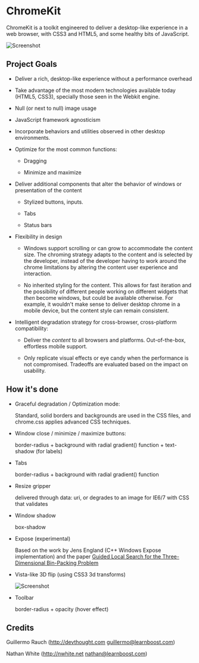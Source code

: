ChromeKit
=========

ChromeKit is a toolkit engineered to deliver a desktop-like experience in a web browser, with CSS3 and HTML5, and some healthy bits of JavaScript.

![Screenshot](http://cl.ly/1Rqs/content)

Project Goals
-------------

* Deliver a rich, desktop-like experience without a performance overhead

* Take advantage of the most modern technologies available today (HTML5, CSS3), specially those seen in the Webkit engine.

* Null (or next to null) image usage

* JavaScript framework agnosticism

* Incorporate behaviors and utilities observed in other desktop environments. 

* Optimize for the most common functions:

	- Dragging 

	- Minimize and maximize

* Deliver additional components that alter the behavior of windows or presentation of the content
  
	- Stylized buttons, inputs.

	- Tabs

	- Status bars

* Flexibility in design

	- Windows support scrolling or can grow to accommodate the content size. The chroming strategy adapts to the content and is selected by the developer, instead of the developer having to work around the chrome limitations by altering the content user experience and interaction.

	- No inherited styling for the content. This allows for fast iteration and the possibility of different people working on different widgets that *then* become windows, but could be available otherwise. For example, it wouldn't make sense to deliver desktop chrome in a mobile device, but the content style can remain consistent.

* Intelligent degradation strategy for cross-browser, cross-platform compatibility:

	- Deliver the _content_ to all browsers and platforms. Out-of-the-box, effortless mobile support.

	- Only replicate visual effects or eye candy when the performance is not compromised. Tradeoffs are evaluated based on the impact on usability.
	
How it's done
-------------

- Graceful degradation / Optimization mode: 

	Standard, solid borders and backgrounds are used in the CSS files, and chrome.css applies advanced CSS techniques.
	
- Window close / minimize / maximize buttons:

  border-radius + background with radial gradient() function + text-shadow (for labels)

- Tabs

	border-radius + background with radial gradient() function
	
- Resize gripper

	delivered through data: uri, or degrades to an image for IE6/7 with CSS that validates
	
- Window shadow

	box-shadow
	
- Expose (experimental)

	Based on the work by Jens England (C++ Windows Expose implementation) and the paper [Guided Local Search for the Three-Dimensional Bin-Packing Problem](http://joc.journal.informs.org/cgi/content/abstract/15/3/267)
	
- Vista-like 3D flip (using CSS3 3d transforms)

	![Screenshot](http://cl.ly/1S68/content)
	
- Toolbar

	border-radius + opacity (hover effect)

Credits
-------

Guillermo Rauch (http://devthought.com <guillermo@learnboost.com>)

Nathan White (http://nwhite.net <nathan@learnboost.com>)